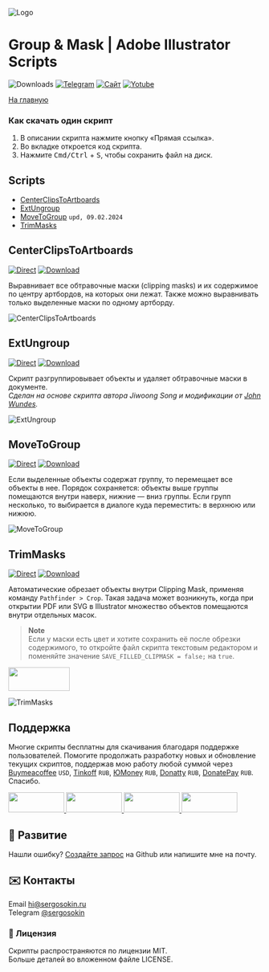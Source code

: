 ![Logo](https://i.ibb.co/mF018gV/emblem.png)

# Group & Mask | Adobe Illustrator Scripts

![Downloads](https://img.shields.io/badge/Скачивания-26k-27CF7D.svg) [![Telegram](https://img.shields.io/badge/Telegram--канал-%40aiscripts-0088CC.svg)](https://t.me/aiscripts) [![Сайт](https://img.shields.io/badge/Сайт-ais.sergosoikn.ru-FF7548.svg)](https://ais.sergosokin.ru) [![Yotube](https://img.shields.io/badge/Youtube-%40SergOsokinArt-FF0000.svg)](https://www.youtube.com/c/SergOsokinArt/videos)

[На главную](../README.ru.md)

### Как скачать один скрипт
1. В описании скрипта нажмите кнопку «Прямая ссылка».
2. Во вкладке откроется код скрипта.
3. Нажмите <kbd>Cmd/Ctrl</kbd> + <kbd>S</kbd>, чтобы сохранить файл на диск.

## Scripts
* [CenterClipsToArtboards](https://github.com/creold/illustrator-scripts/blob/master/md/Group.ru.md#centerclipstoartboards)
* [ExtUngroup](https://github.com/creold/illustrator-scripts/blob/master/md/Group.ru.md#extungroup)
* [MoveToGroup](https://github.com/creold/illustrator-scripts/blob/master/md/Group.ru.md#movetogroup) `upd, 09.02.2024`
* [TrimMasks](https://github.com/creold/illustrator-scripts/blob/master/md/Group.ru.md#trimmasks)

## CenterClipsToArtboards
[![Direct](https://img.shields.io/badge/Прямая%20ссылка-CenterClipsToArtboards.jsx-FF6900.svg)](https://rebrand.ly/ctrcliptoabs) [![Download](https://img.shields.io/badge/Скачать%20все-Zip--архив-0088CC.svg)](https://bit.ly/2M0j95N)

Выравнивает все обтравочные маски (clipping masks) и их содержимое по центру артбордов, на которых они лежат. Также можно выравнивать только выделенные маски по одному артборду. 

![CenterClipsToArtboards](https://i.ibb.co/ykHy3rM/Center-Clips-To-Artboards.gif)

## ExtUngroup
[![Direct](https://img.shields.io/badge/Прямая%20ссылка-ExtUngroup.jsx-FF6900.svg)](https://rebrand.ly/extungrp) [![Download](https://img.shields.io/badge/Скачать%20все-Zip--архив-0088CC.svg)](https://bit.ly/2M0j95N)

Скрипт разгруппировывает объекты и удаляет обтравочные маски в документе.   
*Сделан на основе скрипта автора Jiwoong Song и модификации от [John Wundes](http://www.wundes.com/).*

![ExtUngroup](https://i.ibb.co/QngnpZL/demo-Ext-Ungroup.gif)

## MoveToGroup
[![Direct](https://img.shields.io/badge/Прямая%20ссылка-MoveToGroup.jsx-FF6900.svg)](https://rebrand.ly/movtogrp) [![Download](https://img.shields.io/badge/Скачать%20все-Zip--архив-0088CC.svg)](https://bit.ly/2M0j95N)

Если выделенные объекты содержат группу, то перемещает все объекты в нее. Порядок сохраняется: объекты выше группы помещаются внутри наверх, нижние — вниз группы. Если групп несколько, то выбирается в диалоге куда переместить: в верхнюю или нижюю.

![MoveToGroup](https://i.ibb.co/jkD5Zx4/Move-To-Group.gif)

## TrimMasks
[![Direct](https://img.shields.io/badge/Прямая%20ссылка-TrimMasks.jsx-FF6900.svg)](https://rebrand.ly/trimcm) [![Download](https://img.shields.io/badge/Скачать%20все-Zip--архив-0088CC.svg)](https://bit.ly/2M0j95N)

Автоматические обрезает объекты внутри Clipping Mask, применяя команду `Pathfinder > Crop`. Такая задача может возникнуть, когда при открытии PDF или SVG в Illustrator множество объектов помещаются внутри отдельных масок.  

> **Note**   
> Если у маски есть цвет и хотите сохранить её после обрезки содержимого, то откройте файл скрипта текстовым редактором и поменяйте значение `SAVE_FILLED_CLIPMASK = false;` на `true`.

<a href="https://youtu.be/liui0ZUAN50">
  <img width="122" height="47" src="https://i.ibb.co/02CqYYR/youtube-badge-ru.png">
</a>

![TrimMasks](https://i.ibb.co/prkQGyt/demo-Trim-Masks.gif)

## Поддержка
Многие скрипты бесплатны для скачивания благодаря поддержке пользователей. Помогите продолжать разработку новых и обновление текущих скриптов, поддержав мою работу любой суммой через [Buymeacoffee] `USD`, [Tinkoff] `RUB`, [ЮMoney] `RUB`, [Donatty] `RUB`, [DonatePay] `RUB`. Спасибо.   

[Buymeacoffee]: https://www.buymeacoffee.com/aiscripts
[Tinkoff]: https://www.tinkoff.ru/rm/osokin.sergey127/SN67U9405/
[ЮMoney]: https://yoomoney.ru/to/410011149615582
[Donatty]: https://donatty.com/sergosokin
[DonatePay]: https://new.donatepay.ru/@osokin

<a href="https://www.buymeacoffee.com/aiscripts">
  <img width="111" height="40" src="https://i.ibb.co/0ssTJQ1/bmc-badge.png">
</a>

<a href="https://yoomoney.ru/to/410011149615582">
  <img width="111" height="40" src="https://i.ibb.co/wwrYWJ5/yoomoney-badge.png">
</a>

<a href="https://donatty.com/sergosokin">
  <img width="111" height="40" src="https://i.ibb.co/s61FGCn/donatty-badge.png">
</a>

<a href="https://new.donatepay.ru/@osokin">
  <img width="111" height="40" src="https://i.ibb.co/0KJ94ND/donatepay-badge.png">
</a>

## 🤝 Развитие

Нашли ошибку? [Создайте запрос](https://github.com/creold/illustrator-scripts/issues) на Github или напишите мне на почту.

## ✉️ Контакты
Email <hi@sergosokin.ru>  
Telegram [@sergosokin](https://t.me/sergosokin)

### 📝 Лицензия

Скрипты распространяются по лицензии MIT.   
Больше деталей во вложенном файле LICENSE.